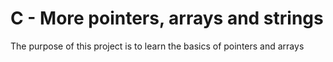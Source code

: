 # C - More pointers, arrays and strings
The purpose of this project is to learn the basics of pointers and arrays